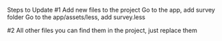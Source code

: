 Steps to Update
#1 Add new files to the project
Go to the app, add survey folder
Go to the app/assets/less, add survey.less

#2 All other files you can find them in the project, just replace them 